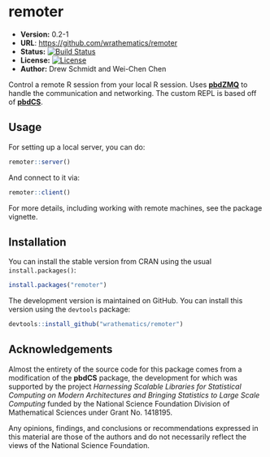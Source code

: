# remoter

* **Version:** 0.2-1
* **URL**: https://github.com/wrathematics/remoter
* **Status:** [![Build Status](https://travis-ci.org/wrathematics/remoter.png)](https://travis-ci.org/wrathematics/remoter)
* **License:** [![License](http://img.shields.io/badge/license-BSD%202--Clause-orange.svg?style=flat)](http://opensource.org/licenses/BSD-2-Clause)
* **Author:** Drew Schmidt and Wei-Chen Chen


Control a remote R session from your local R session.  Uses 
[**pbdZMQ**](https://github.com/snoweye/pbdZMQ)
to handle the communication and networking. The custom REPL is 
based off of [**pbdCS**](https://github.com/wrathematics/pbdCS).



## Usage

For setting up a local server, you can do:

```r
remoter::server()
```

And connect to it via:

```r
remoter::client()
```

For more details, including working with remote machines, see the package vignette.



## Installation

You can install the stable version from CRAN using the usual `install.packages()`:

```r
install.packages("remoter")
```

The development version is maintained on GitHub.  You can install this version using the `devtools` package:

```r
devtools::install_github("wrathematics/remoter")
```



## Acknowledgements

Almost the entirety of the source code for this package comes from a modification of the **pbdCS** package, the development for which was supported by the project *Harnessing Scalable Libraries for Statistical Computing on Modern Architectures and Bringing Statistics to Large Scale Computing* funded by the National Science Foundation Division of Mathematical Sciences under Grant No. 1418195.

Any  opinions,  findings,  and  conclusions  or  recommendations expressed  in  this  material  are those  of  the  authors  and  do  not necessarily  reflect  the  views  of  the  National  Science Foundation.
